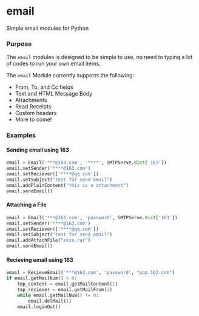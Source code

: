email
=====

Simple email modules for Python

### Purpose
The ```email``` modules is designed to be simple to use, no need to typing a lot of codes to run your own email items.

The ```email``` Module currently supports the following:
*  From, To, and Cc fields
*  Text and HTML Message Body
*  Attachments
*  Read Receipts
*  Custom headers
*  More to come!

### Examples
#### Sending email using 163
```python
email = Email('***@163.com', '****', SMTPServe.dict['163'])
email.setSender('****@163.com')
email.setReciever(['****@qq.com'])
email.setSubject("test for send email")
email.addPlainContent("this is a attachment")
email.sendEmail()
```

#### Attaching a File
```python
email = Email('***@163.com', 'password', SMTPServe.dict['163'])
email.setSender('****@163.com')
email.setReciever(['****@qq.com'])
email.setSubject("test for send email")
email.addAttachFile("xxxx.rar")
email.sendEmail()
```

#### Recieving email using 163
```python
email = RecieveEmail('***@163.com', 'password', "pop.163.com")
if email.getMailNum() > 0:
    tmp_content = email.getMailContent(1)
    tmp_reciever = email.getMailFrom(1)
    while email.getMailNum() != 0:
        email.delMail(1)
    email.loginOut()
```



